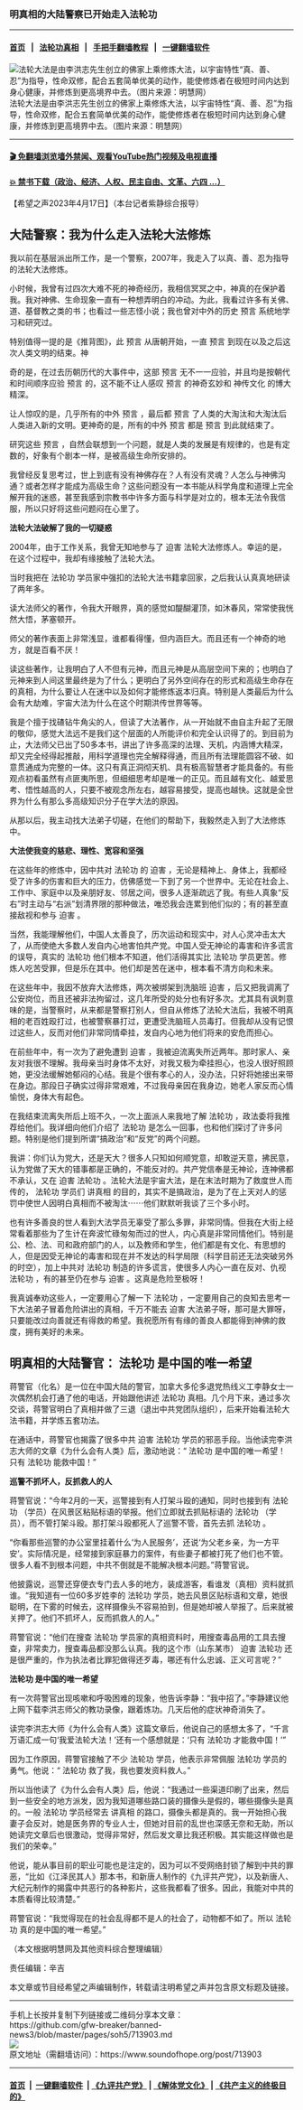 ### 明真相的大陆警察已开始走入法轮功
------------------------

#### [首页](https://github.com/gfw-breaker/banned-news3/blob/master/README.md) &nbsp;&nbsp;|&nbsp;&nbsp; [法轮功真相](https://github.com/begood0513/basic/blob/master/README.md)  &nbsp;&nbsp;|&nbsp;&nbsp; [手把手翻墙教程](https://github.com/gfw-breaker/guides/wiki)  &nbsp;&nbsp;|&nbsp;&nbsp; [一键翻墙软件](https://github.com/gfw-breaker/nogfw/blob/master/README.md)  



<div><img alt=" 法轮大法是由李洪志先生创立的佛家上乘修炼大法，以宇宙特性“真、善、忍”为指导，性命双修，配合五套简单优美的动作，能使修炼者在极短时间内达到身心健康，并修炼到更高境界中去。（图片来源：明慧网）" src="https://img.soundofhope.org/2023-04/1681757370244.jpg"/>
<br/><figcaption class="caption">
 法轮大法是由李洪志先生创立的佛家上乘修炼大法，以宇宙特性“真、善、忍”为指导，性命双修，配合五套简单优美的动作，能使修炼者在极短时间内达到身心健康，并修炼到更高境界中去。（图片来源：明慧网）
</figcaption></div><hr/>

#### [ 🎬  免翻墙浏览墙外禁闻、观看YouTube热门视频及电视直播](https://github.com/gfw-breaker/HelloWorld)

#### [ 💥  禁书下载（政治、经济、人权、民主自由、文革、六四 ...）](https://github.com/gfw-breaker/books/blob/master/README.md)

<div><div class="Content__Wrapper sc-1bvya0-0 elmmKw article_body" data-checkusr="" itemprop="articleBody">
 <div id="post_place_1">
 </div>
 <p class="meta-top">
  <span class="meta">
   【希望之声2023年4月17日】（本台记者紫静综合报导）
  </span>
 </p>
 <h2 class="MsoNoSpacing" style="text-align:justify">
  <strong>
   大陆警察：我为什么走入法轮大法修炼
  </strong>
 </h2>
 <p>
  我以前在基层派出所工作，是一个警察，2007年，我走入了以真、善、忍为指导的法轮大法修炼。
 </p>
 <p>
  小时候，我曾有过四次大难不死的神奇经历，我相信冥冥之中，神真的在保护着我。我对神佛、生命现象一直有一种想弄明白的冲动。为此，我看过许多有关佛、道、基督教之类的书；也看过一些志怪小说；我也曾对中外的历史
  <ok href="/term/6123">
   预言
  </ok>
  系统地学习和研究过。
 </p>
 <p>
  特别值得一提的是《推背图》，此
  <ok href="/term/6123">
   预言
  </ok>
  从唐朝开始，一直
  <ok href="/term/6123">
   预言
  </ok>
  到现在以及之后这次人类文明的结束。神
 </p>
 <p>
  奇的是，在过去历朝历代的大事件中，这部
  <ok href="/term/6123">
   预言
  </ok>
  无不一一应验，并且均是按朝代和时间顺序应验
  <ok href="/term/6123">
   预言
  </ok>
  的，这不能不让人感叹
  <ok href="/term/6123">
   预言
  </ok>
  的神奇玄妙和
  <ok href="/term/4448">
   神传文化
  </ok>
  的博大精深。
 </p>
 <p>
  让人惊叹的是，几乎所有的中外
  <ok href="/term/6123">
   预言
  </ok>
  ，最后都
  <ok href="/term/6123">
   预言
  </ok>
  了人类的大淘汰和大淘汰后人类进入新的文明。更神奇的是，所有的中外
  <ok href="/term/6123">
   预言
  </ok>
  都是
  <ok href="/term/6123">
   预言
  </ok>
  到此就结束了。
 </p>
 <p>
  研究这些
  <ok href="/term/6123">
   预言
  </ok>
  ，自然会联想到一个问题，就是人类的发展是有规律的，也是有定数的，好象有个剧本一样，是被高级生命所安排的。
 </p>
 <p>
  我曾经反复思考过，世上到底有没有神佛存在？人有没有灵魂？人怎么与神佛沟通？或者怎样才能成为高级生命？这些问题没有一本书能从科学角度和道理上完全解开我的迷惑，甚至我感到宗教书中许多方面与科学是对立的，根本无法令我信服，所以只好将这些问题闷在心里了。
 </p>
 <p>
  <strong>
   法轮大法破解了我的一切疑惑
  </strong>
 </p>
 <p>
  2004年，由于工作关系，我曾无知地参与了
  <ok href="/term/6834">
   迫害
  </ok>
  法轮大法修炼人。幸运的是，在这个过程中，我却有缘接触了法轮大法。
 </p>
 <p>
  当时我把在
  <ok href="/term/968">
   法轮功
  </ok>
  学员家中强扣的法轮大法书籍拿回家，之后我认认真真地研读了两年多。
 </p>
 <p>
  读大法师父的著作，令我大开眼界，真的感觉如醍醐灌顶，如沐春风，常常使我恍然大悟，茅塞顿开。
 </p>
 <p>
  师父的著作表面上非常浅显，谁都看得懂，但内涵巨大。而且还有一个神奇的地方，就是百看不厌！
 </p>
 <p>
  读这些著作，让我明白了人不但有元神，而且元神是从高层空间下来的；也明白了元神来到人间这里最终是为了什么；更明白了另外空间存在的形式和高级生命存在的真相，为什么要让人在迷中以及如何才能修炼返本归真。特别是人类最后为什么会有大劫难，宇宙大法为什么在这个时期洪传世界等等。
 </p>
 <p>
  我是个擅于找碴钻牛角尖的人，但读了大法著作，从一开始就不由自主升起了无限的敬仰，感觉大法远不是我们这个层面的人所能评价和完全认识得了的。到目前为止，大法师父已出了50多本书，讲出了许多高深的法理、天机，内涵博大精深，却又完全经得起推敲，用科学道理也完全解释得通，而且所有法理能圆容不破、如意贯通成为完整的一体。这只有真正洞彻天机、具有极高智慧者才能具备的。有些观点初看虽然有点匪夷所思，但细细思考却是唯一的正见。而且越有文化、越爱思考、悟性越高的人，只要不被观念所左右，越容易接受，提高也越快。这就是全世界为什么有那么多高级知识分子在学大法的原因。
 </p>
 <p>
  从那以后，我主动找大法弟子切磋，在他们的帮助下，我毅然走入到了大法修炼中。
 </p>
 <p>
  <strong>
   大法使我变的慈悲、理性、宽容和坚强
  </strong>
 </p>
 <p>
  在这些年的修炼中，因中共对
  <ok href="/term/968">
   法轮功
  </ok>
  的
  <ok href="/term/6834">
   迫害
  </ok>
  ，无论是精神上、身体上，我都经受了许多的伤害和巨大的压力，仿佛感觉一下到了另一个世界中。无论在社会上、工作中、家庭中以及亲朋好友、邻居之间，很多人逐渐疏远了我。有些人真象“反右”时主动与“右派”划清界限的那种做法，唯恐我会连累到他们似的；有的甚至直接敌视和参与
  <ok href="/term/6834">
   迫害
  </ok>
  。
 </p>
 <p>
  当然，我能理解他们，中国人太善良了，历次运动和现实中，对人心灵冲击太大了，从而使绝大多数人发自内心地害怕共产党。中国人受无神论的毒害和许多谎言的误导，真实的
  <ok href="/term/968">
   法轮功
  </ok>
  他们根本不知道，他们活得其实比
  <ok href="/term/968">
   法轮功
  </ok>
  学员更苦。修炼人吃苦受罪，但是乐在其中。他们却是苦在迷中，根本看不清方向和未来。
 </p>
 <p>
  在这些年中，我因不放弃大法修炼，两次被绑架到洗脑班
  <ok href="/term/6834">
   迫害
  </ok>
  ，后又把我调离了公安岗位，而且还被非法拘留过，这几年所受的处分也有好多次。尤其具有讽刺意味的是，当警察时，从来都是警察打别人，但自从修炼了法轮大法后，我被不明真相的老百姓殴打过，也被警察暴打过，更遭受洗脑班人员毒打。但我却从没有记恨过这些人，反而对他们非常同情牵挂，发自内心地为他们将来的安危而担心。
 </p>
 <p>
  在前些年中，有一次为了避免遭到
  <ok href="/term/6834">
   迫害
  </ok>
  ，我被迫流离失所近两年。那时家人、亲友对我很不理解。我母亲当时身体不太好，对我又极为牵挂担心，也没人很好照顾她，更没法缓解她郁闷的心结。我是个很有孝心的人，没办法，只好将她接出来带在身边。那段日子确实过得非常艰难，不过我母亲因在我身边，她老人家反而心情愉悦，身体大有起色。
 </p>
 <p>
  在我结束流离失所后上班不久，一次上面派人来我地了解
  <ok href="/term/968">
   法轮功
  </ok>
  ，政法委将我推荐给他们。我详细向他们介绍了
  <ok href="/term/968">
   法轮功
  </ok>
  是怎么一回事，也和他们探讨了许多问题。特别是他们提到所谓“搞政治”和“反党”的两个问题。
 </p>
 <p>
  我讲：你们认为党大，还是天大？很多人只知如何顺党意，却敢逆天意，拂民意，认为党做了天大的错事都是正确的，不能反对的。共产党信奉是无神论，连神佛都不承认，又在
  <ok href="/term/6834">
   迫害
  </ok>
  <ok href="/term/968">
   法轮功
  </ok>
  。法轮大法是宇宙大法，是在末法时期为了救度世人而传的，
  <ok href="/term/968">
   法轮功
  </ok>
  学员们
  <ok href="/term/9405">
   讲真相
  </ok>
  的目的，其实不是搞政治，是为了在上天对人的惩罚中使世人因明白真相而不被淘汰⋯⋯他们默默听我谈了三个多小时。
 </p>
 <p>
  也有许多善良的世人看到大法学员无辜受了那么多罪，非常同情。但我在大街上经常看着那些为了生计在奔波忙碌匆匆而过的世人，内心真是非常同情他们。特别是公、检、法、司和政府部门的人，以及教师和学生，他们都是有文化、有思想的人，但是因受无神论的毒害和现在并不发达的科学局限（科学目前还无法突破另外的时空），加上中共对
  <ok href="/term/968">
   法轮功
  </ok>
  制造的许多谎言，使很多人内心一直在反对、仇视
  <ok href="/term/968">
   法轮功
  </ok>
  ，有的甚至仍在参与
  <ok href="/term/6834">
   迫害
  </ok>
  。这真是危险至极呀！
 </p>
 <p>
  我真诚奉劝这些人，一定要用心了解一下
  <ok href="/term/968">
   法轮功
  </ok>
  ，一定要用自己的良知去思考一下大法弟子冒着危险讲出的真相，千万不能去
  <ok href="/term/6834">
   迫害
  </ok>
  大法弟子呀，那可是大罪呀，只要能改过向善就还有得救的希望。我祝愿所有有缘的善良人都能得到神佛的救度，拥有美好的未来。
 </p>
 <h2>
  <strong>
   明真相的大陆警官：
   <ok href="/term/968">
    法轮功
   </ok>
   是中国的唯一希望
  </strong>
 </h2>
 <p>
  蒋警官（化名）是一位在中国大陆的警官，加拿大多伦多退党热线义工李静女士一次偶然机会打通了他的电话，开始跟他讲述
  <ok href="/term/968">
   法轮功
  </ok>
  真相。几个月下来，通过多次交谈，蒋警官明白了真相并做了三退（退出中共党团队组织），后来开始看法轮大法书籍，并学炼五套功法。
 </p>
 <p>
  在通话中，蒋警官也揭露了很多中共
  <ok href="/term/6834">
   迫害
  </ok>
  <ok href="/term/968">
   法轮功
  </ok>
  学员的邪恶手段。当他读完李洪志大师的文章《为什么会有人类》后，激动地说：“
  <ok href="/term/968">
   法轮功
  </ok>
  是中国的唯一希望！只有
  <ok href="/term/968">
   法轮功
  </ok>
  能救中国！”
 </p>
 <p>
  <strong>
   巡警不抓坏人，反抓救人的人
  </strong>
 </p>
 <p>
  蒋警官说：“今年2月的一天，巡警接到有人打架斗殴的通知，同时也接到有
  <ok href="/term/968">
   法轮功
  </ok>
  （学员）在风景区粘贴标语的举报。他们立即就去抓贴标语的
  <ok href="/term/968">
   法轮功
  </ok>
  （学员），而不管打架斗殴。那打架斗殴都死人了巡警不管，首先去抓
  <ok href="/term/968">
   法轮功
  </ok>
  。
 </p>
 <p>
  “你看那些巡警的办公室里挂着什么‘为人民服务’，还说‘为父老乡亲，为一方平安’。实际情况是，经常接到家庭暴力的案件，有些妻子都被打死了他们也不管。很多人看不到根本问题，中共不倒就是不能解决根本问题。”蒋警官说。
 </p>
 <p>
  他披露说，巡警还穿便衣专门去人多的地方，装成游客，看谁发（真相）资料就抓谁。“我知道有一位60多岁姓李的
  <ok href="/term/968">
   法轮功
  </ok>
  学员，她去风景区贴标语和文章，她很聪明，在下雾的时候去，这样摄像头不容易拍到，但是她却被人举报了。后来就被关押了。他们不抓坏人，反而抓救人的人。”
 </p>
 <p>
  蒋警官说：“他们在搜查
  <ok href="/term/968">
   法轮功
  </ok>
  学员家的真相资料时，用搜查毒品用的工具去搜查，非常卖力，搜查毒品都没那么认真。我的这个市（山东某市）
  <ok href="/term/6834">
   迫害
  </ok>
  <ok href="/term/968">
   法轮功
  </ok>
  还是很严重的，作为执法者比罪犯做得还歹毒，哪还有什么忠诚、正义可言呢？”
 </p>
 <p>
  <strong>
   <ok href="/term/968">
    法轮功
   </ok>
   是中国的唯一希望
  </strong>
 </p>
 <p>
  有一次蒋警官出现咳嗽和呼吸困难的现象，他告诉李静：“我中招了。”李静建议他上网下载李洪志师父的教功录像，跟着炼功。几天后他的症状神奇消失了。
 </p>
 <p>
  读完李洪志大师《为什么会有人类》这篇文章后，他说自己的感想太多了，“千言万语汇成一句‘我爱法轮大法！’还有一个感想就是：‘只有
  <ok href="/term/968">
   法轮功
  </ok>
  才能救中国！’”
 </p>
 <p>
  因为工作原因，蒋警官接触了不少
  <ok href="/term/968">
   法轮功
  </ok>
  学员，他表示非常佩服
  <ok href="/term/968">
   法轮功
  </ok>
  学员的勇气。他说：“
  <ok href="/term/968">
   法轮功
  </ok>
  救了我，我也要发资料救人。”
 </p>
 <p>
  所以当他读了《为什么会有人类》后，他说：“我通过一些渠道印刷了出来，然后到一些安全的地方派发，因为我知道哪些路口装的摄像头是假的，哪些摄像头是真的。一般
  <ok href="/term/968">
   法轮功
  </ok>
  学员经常去
  <ok href="/term/9405">
   讲真相
  </ok>
  的路口，摄像头都是真的。我一开始担心我妻子会反对，她是医务界的专业人士，但她对目前的乱世也深感无奈和无助，所以她读完文章后也很激动，觉得非常好，然后发文章比我还积极。其实能这样做也是我们的荣幸。”
 </p>
 <p>
  他说，能从事目前的职业可能也是注定的，因为可以不受网络封锁了解到中共的罪恶，“比如《江泽民其人》那本书，和新唐人制作的《九评共产党》，以及新唐人、大纪元制作的揭露中共恶行的各种影片，这些我都看了很多。因此，我能对中共的本质看得比较清楚。”
 </p>
 <p>
  蒋警官说：“我觉得现在的社会乱得都不是人的社会了，动物都不如了。所以
  <ok href="/term/968">
   法轮功
  </ok>
  真的是中国的唯一希望。”
 </p>
 <p>
  （本文根据明慧网及其他资料综合整理编辑）
 </p>
 <p class="meta-btm">
  责任编辑：辛吉
 </p>
 <p class="meta-btm">
  本文章或节目经希望之声编辑制作，转载请注明希望之声并包含原文标题及链接。
 </p>
</div>
</div>
<hr/>
手机上长按并复制下列链接或二维码分享本文章：<br/>
https://github.com/gfw-breaker/banned-news3/blob/master/pages/soh5/713903.md <br/>
<a href='https://github.com/gfw-breaker/banned-news3/blob/master/pages/soh5/713903.md'><img src='https://github.com/gfw-breaker/banned-news3/blob/master/pages/soh5/713903.md.png'/></a> <br/>
原文地址（需翻墙访问）：https://www.soundofhope.org/post/713903


------------------------
#### [首页](https://github.com/gfw-breaker/banned-news3/blob/master/README.md) &nbsp;|&nbsp; [一键翻墙软件](https://github.com/gfw-breaker/nogfw/blob/master/README.md) &nbsp;| [《九评共产党》](https://github.com/gfw-breaker/9ping.md/blob/master/README.md#九评之一评共产党是什么) | [《解体党文化》](https://github.com/gfw-breaker/jtdwh.md/blob/master/README.md) | [《共产主义的终极目的》](https://github.com/gfw-breaker/gczydzjmd.md/blob/master/README.md)


<img src='http://gfw-breaker.win/banned-news3/pages/soh5/713903.md' width='0px' height='0px'/>